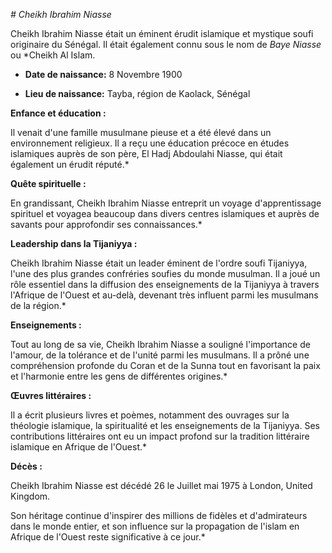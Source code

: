 *# Cheikh Ibrahim Niasse*

Cheikh Ibrahim Niasse était un éminent érudit islamique et mystique soufi originaire du Sénégal. Il était également connu sous le nom de *Baye Niasse* ou *Cheikh Al Islam.

- **Date de naissance:** 8 Novembre 1900

- **Lieu de naissance:** Tayba, région de Kaolack, Sénégal

**Enfance et éducation :**

Il venait d'une famille musulmane pieuse et a été élevé dans un environnement religieux. Il a reçu une éducation précoce en études islamiques auprès de son père, El Hadj Abdoulahi Niasse, qui était également un érudit réputé.*

**Quête spirituelle :**

En grandissant, Cheikh Ibrahim Niasse entreprit un voyage d'apprentissage spirituel et voyagea beaucoup dans divers centres islamiques et auprès de savants pour approfondir ses connaissances.*

**Leadership dans la Tijaniyya :**

Cheikh Ibrahim Niasse était un leader éminent de l'ordre soufi Tijaniyya, l'une des plus grandes confréries soufies du monde musulman. Il a joué un rôle essentiel dans la diffusion des enseignements de la Tijaniyya à travers l'Afrique de l'Ouest et au-delà, devenant très influent parmi les musulmans de la région.*

**Enseignements :**

Tout au long de sa vie, Cheikh Ibrahim Niasse a souligné l'importance de l'amour, de la tolérance et de l'unité parmi les musulmans. Il a prôné une compréhension profonde du Coran et de la Sunna tout en favorisant la paix et l'harmonie entre les gens de différentes origines.*

**Œuvres littéraires :**

Il a écrit plusieurs livres et poèmes, notamment des ouvrages sur la théologie islamique, la spiritualité et les enseignements de la Tijaniyya. Ses contributions littéraires ont eu un impact profond sur la tradition littéraire islamique en Afrique de l'Ouest.*

**Décès :**

Cheikh Ibrahim Niasse est décédé 26 le Juillet mai 1975 à London, United Kingdom.

Son héritage continue d'inspirer des millions de fidèles et d'admirateurs dans le monde entier, et son influence sur la propagation de l'islam en Afrique de l'Ouest reste significative à ce jour.*
